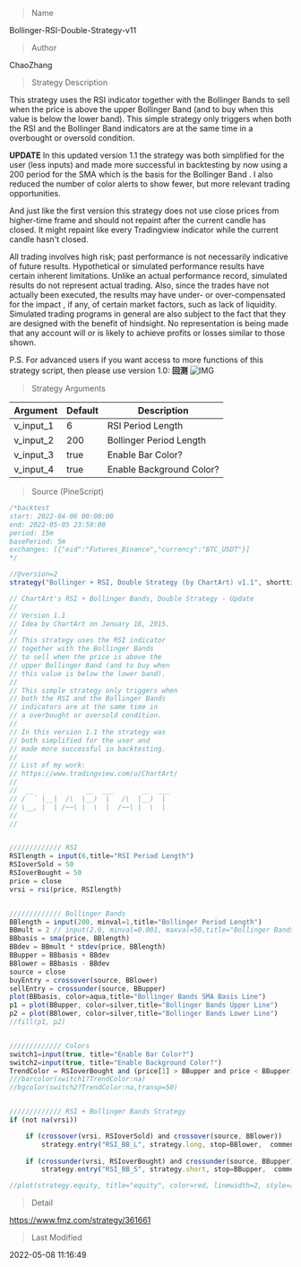 
> Name

Bollinger-RSI-Double-Strategy-v11

> Author

ChaoZhang

> Strategy Description

This strategy uses the RSI indicator together with the Bollinger Bands to sell when the price is above the upper Bollinger Band (and to buy when this value is below the lower band). This simple strategy only triggers when both the RSI and the Bollinger Band indicators are at the same time in a overbought or oversold condition.

**UPDATE**
In this updated version 1.1 the strategy was both simplified for the user (less inputs) and made more successful in backtesting by now using a 200 period for the SMA which is the basis for the Bollinger Band . I also reduced the number of color alerts to show fewer, but more relevant trading opportunities.

And just like the first version this strategy does not use close prices from higher-time frame and should not repaint after the current candle has closed. It might repaint like every Tradingview indicator while the current candle hasn't closed.

All trading involves high risk; past performance is not necessarily indicative of future results. Hypothetical or simulated performance results have certain inherent limitations. Unlike an actual performance record, simulated results do not represent actual trading. Also, since the trades have not actually been executed, the results may have under- or over-compensated for the impact , if any, of certain market factors, such as lack of liquidity. Simulated trading programs in general are also subject to the fact that they are designed with the benefit of hindsight. No representation is being made that any account will or is likely to achieve profits or losses similar to those shown.


P.S. For advanced users if you want access to more functions of this strategy script, then please use version 1.0:
**回测**
 ![IMG](https://www.fmz.com/upload/asset/f3b949b79731708e12.png) 

> Strategy Arguments



|Argument|Default|Description|
|----|----|----|
|v_input_1|6|RSI Period Length|
|v_input_2|200|Bollinger Period Length|
|v_input_3|true|Enable Bar Color?|
|v_input_4|true|Enable Background Color?|


> Source (PineScript)

``` javascript
/*backtest
start: 2022-04-06 00:00:00
end: 2022-05-05 23:59:00
period: 15m
basePeriod: 5m
exchanges: [{"eid":"Futures_Binance","currency":"BTC_USDT"}]
*/

//@version=2
strategy("Bollinger + RSI, Double Strategy (by ChartArt) v1.1", shorttitle="CA_-_RSI_Bol_Strat_1.1", overlay=true)

// ChartArt's RSI + Bollinger Bands, Double Strategy - Update
//
// Version 1.1
// Idea by ChartArt on January 18, 2015.
//
// This strategy uses the RSI indicator 
// together with the Bollinger Bands 
// to sell when the price is above the
// upper Bollinger Band (and to buy when
// this value is below the lower band).
//
// This simple strategy only triggers when
// both the RSI and the Bollinger Bands
// indicators are at the same time in
// a overbought or oversold condition.
//
// In this version 1.1 the strategy was
// both simplified for the user and
// made more successful in backtesting. 
//
// List of my work: 
// https://www.tradingview.com/u/ChartArt/
// 
//  __             __  ___       __  ___ 
// /  ` |__|  /\  |__)  |   /\  |__)  |  
// \__, |  | /~~\ |  \  |  /~~\ |  \  |  
// 
// 


///////////// RSI
RSIlength = input(6,title="RSI Period Length") 
RSIoverSold = 50
RSIoverBought = 50
price = close
vrsi = rsi(price, RSIlength)


///////////// Bollinger Bands
BBlength = input(200, minval=1,title="Bollinger Period Length")
BBmult = 2 // input(2.0, minval=0.001, maxval=50,title="Bollinger Bands Standard Deviation")
BBbasis = sma(price, BBlength)
BBdev = BBmult * stdev(price, BBlength)
BBupper = BBbasis + BBdev
BBlower = BBbasis - BBdev
source = close
buyEntry = crossover(source, BBlower)
sellEntry = crossunder(source, BBupper)
plot(BBbasis, color=aqua,title="Bollinger Bands SMA Basis Line")
p1 = plot(BBupper, color=silver,title="Bollinger Bands Upper Line")
p2 = plot(BBlower, color=silver,title="Bollinger Bands Lower Line")
//fill(p1, p2)


///////////// Colors
switch1=input(true, title="Enable Bar Color?")
switch2=input(true, title="Enable Background Color?")
TrendColor = RSIoverBought and (price[1] > BBupper and price < BBupper) and BBbasis < BBbasis[1] ? red : RSIoverSold and (price[1] < BBlower and price > BBlower) and BBbasis > BBbasis[1] ? green : na
///barcolor(switch1?TrendColor:na)
//bgcolor(switch2?TrendColor:na,transp=50)


///////////// RSI + Bollinger Bands Strategy
if (not na(vrsi))

    if (crossover(vrsi, RSIoverSold) and crossover(source, BBlower))
        strategy.entry("RSI_BB_L", strategy.long, stop=BBlower,  comment="RSI_BB_L")
        
    if (crossunder(vrsi, RSIoverBought) and crossunder(source, BBupper))
        strategy.entry("RSI_BB_S", strategy.short, stop=BBupper,  comment="RSI_BB_S")

//plot(strategy.equity, title="equity", color=red, linewidth=2, style=areabr)
```

> Detail

https://www.fmz.com/strategy/361661

> Last Modified

2022-05-08 11:16:49
